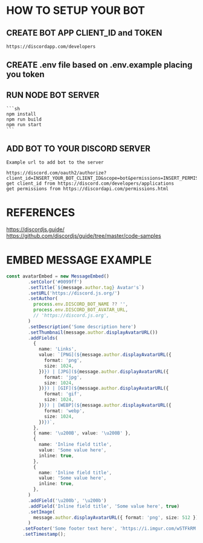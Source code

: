 # HOW TO SETUP YOUR BOT

  ## CREATE BOT APP CLIENT_ID and TOKEN
    https://discordapp.com/developers

  ## CREATE .env file based on .env.example placing you token

  ## RUN NODE BOT SERVER
    ```sh
    npm install
    npm run build
    npm run start
    ```

  ## ADD BOT TO YOUR DISCORD SERVER
    Example url to add bot to the server

    https://discord.com/oauth2/authorize?client_id=INSERT_YOUR_BOT_CLIENT_ID&scope=bot&permissions=INSERT_PERMISSIONS
    get client_id from https://discord.com/developers/applications
    get permissions from https://discordapi.com/permissions.html


# REFERENCES
https://discordjs.guide/
https://github.com/discordjs/guide/tree/master/code-samples


# EMBED MESSAGE EXAMPLE
```ts
const avatarEmbed = new MessageEmbed()
        .setColor('#0099ff')
        .setTitle(`${message.author.tag} Avatar's`)
        .setURL('https://discord.js.org/')
        .setAuthor(
          process.env.DISCORD_BOT_NAME ?? '',
          process.env.DISCORD_BOT_AVATAR_URL,
          // 'https://discord.js.org',
        )
        .setDescription('Some description here')
        .setThumbnail(message.author.displayAvatarURL())
        .addFields(
          {
            name: 'Links',
            value: `[PNG](${message.author.displayAvatarURL({
              format: 'png',
              size: 1024,
            })}) | [JPG](${message.author.displayAvatarURL({
              format: 'jpg',
              size: 1024,
            })}) | [GIF](${message.author.displayAvatarURL({
              format: 'gif',
              size: 1024,
            })}) | [WEBP](${message.author.displayAvatarURL({
              format: 'webp',
              size: 1024,
            })})`,
          },
          { name: '\u200B', value: '\u200B' },
          {
            name: 'Inline field title',
            value: 'Some value here',
            inline: true,
          },
          {
            name: 'Inline field title',
            value: 'Some value here',
            inline: true,
          },
        )
        .addField('\u200b', '\u200b')
        .addField('Inline field title', 'Some value here', true)
        .setImage(
          message.author.displayAvatarURL({ format: 'png', size: 512 }),
        )
      .setFooter('Some footer text here', 'https://i.imgur.com/wSTFkRM.png')
      .setTimestamp();
```
